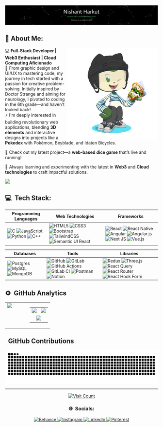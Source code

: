 [![](https://raw.githubusercontent.com/nishantharkut/nishantharkut/master/github.gif)](https://youtu.be/EbHhQfTvMSA?si=Ym81uq9-19YTiH10)

## 💫 About Me:

<!-- I’m currently working on Full-stack Web development and on my DSA skills<br>I’m looking to collaborate on open source projects.<br>I’m looking for help with Web3 development and cloud computing<br>I’m currently learning Advanced React.js and Next.js<br>Ask me about UI/UX and Graphic Design<br>Fun fact : I watch cartoons and play basketball for the extra time -->
<img align="right" src="./octocat-1726053289693.png" width="300">

💻 **Full-Stack Developer | Web3 Enthusiast | Cloud Computing Aficionado**<br>
🎨 From graphic design and UI/UX to mastering code, my journey in tech started with a passion for creative problem-solving. Initially inspired by Doctor Strange and aiming for neurology, I pivoted to coding in the 6th grade—and haven't looked back!<br>
⚡ I'm deeply interested in building revolutionary web applications, blending **3D elements** and interactive designs into projects like a **Pokedex** with Pokémon, Beyblade, and Idaten Bicycles.

🎲 Check out my latest project—a **web-based dice game** that’s live and running!

🚀 Always learning and experimenting with the latest in **Web3** and **Cloud technologies** to craft impactful solutions.

<a href="https://www.youtube.com/watch?v=dQw4w9WgXcQ"><img src="https://user-images.githubusercontent.com/line.gif"></a>
## 💻 &nbsp;Tech Stack:

| **Programming Languages**                                                                                                 | **Web Technologies**                                                                                                 | **Frameworks**                                                                                                    |
|----------------------------------------------------------------------------------------------------------------------------|---------------------------------------------------------------------------------------------------------------------|-------------------------------------------------------------------------------------------------------------------|
| ![C](https://img.shields.io/badge/-C-000?&logo=C) ![JavaScript](https://img.shields.io/badge/-JavaScript-000?&logo=JavaScript) ![Python](https://img.shields.io/badge/-Python-000?&logo=Python) ![C++](https://img.shields.io/badge/-C++-000?&logo=c%2b%2b&logoColor=00599C) | ![HTML5](https://img.shields.io/badge/-HTML5-000?&logo=HTML5) ![CSS3](https://img.shields.io/badge/-CSS3-000?&logo=CSS3) ![Bootstrap](https://img.shields.io/badge/-bootstrap-000?&logo=bootstrap) ![TailwindCSS](https://img.shields.io/badge/tailwindcss-%2338B2AC.svg?style=for-the-badge&logo=tailwind-css&logoColor=white) ![Semantic UI React](https://img.shields.io/badge/Semantic%20UI%20React-%2335BDB2.svg?style=for-the-badge&logo=SemanticUIReact&logoColor=white) | ![React](https://img.shields.io/badge/react-%2320232a.svg?style=for-the-badge&logo=react&logoColor=%2361DAFB) ![React Native](https://img.shields.io/badge/react_native-%2320232a.svg?style=for-the-badge&logo=react&logoColor=%2361DAFB) ![Angular](https://img.shields.io/badge/angular-%23DD0031.svg?style=for-the-badge&logo=angular&logoColor=white) ![Angular.js](https://img.shields.io/badge/angular.js-%23E23237.svg?style=for-the-badge&logo=angularjs&logoColor=white) ![Next JS](https://img.shields.io/badge/Next-black?style=for-the-badge&logo=next.js&logoColor=white) ![Vue.js](https://img.shields.io/badge/vue.js-%2335495e.svg?style=for-the-badge&logo=vuedotjs&logoColor=%234FC08D) |


| **Databases**                                                                                                 | **Tools**                                                                                                            | **Libraries**                                                                                                      |
|----------------------------------------------------------------------------------------------------------------|----------------------------------------------------------------------------------------------------------------------|--------------------------------------------------------------------------------------------------------------------|
| ![Postgres](https://img.shields.io/badge/postgres-%23316192.svg?style=for-the-badge&logo=postgresql&logoColor=white) ![MySQL](https://img.shields.io/badge/mysql-4479A1.svg?style=for-the-badge&logo=mysql&logoColor=white) ![MongoDB](https://img.shields.io/badge/MongoDB-%234ea94b.svg?style=for-the-badge&logo=mongodb&logoColor=white) | ![GitHub](https://img.shields.io/badge/github-%23121011.svg?style=for-the-badge&logo=github&logoColor=white) ![GitLab](https://img.shields.io/badge/gitlab-%23181717.svg?style=for-the-badge&logo=gitlab&logoColor=white) ![GitHub Actions](https://img.shields.io/badge/github%20actions-%232671E5.svg?style=for-the-badge&logo=githubactions&logoColor=white) ![GitLab CI](https://img.shields.io/badge/gitlab%20CI-%23181717.svg?style=for-the-badge&logo=gitlab&logoColor=white) ![Postman](https://img.shields.io/badge/Postman-FF6C37?style=for-the-badge&logo=postman&logoColor=white) ![Notion](https://img.shields.io/badge/Notion-%23000000.svg?style=for-the-badge&logo=notion&logoColor=white) | ![Redux](https://img.shields.io/badge/redux-%23593d88.svg?style=for-the-badge&logo=redux&logoColor=white) ![Three.js](https://img.shields.io/badge/threejs-black?style=for-the-badge&logo=three.js&logoColor=white) ![React Query](https://img.shields.io/badge/-React%20Query-FF4154?style=for-the-badge&logo=react%20query&logoColor=white) ![React Router](https://img.shields.io/badge/React_Router-CA4245?style=for-the-badge&logo=react-router&logoColor=white) ![React Hook Form](https://img.shields.io/badge/React%20Hook%20Form-%23EC5990.svg?style=for-the-badge&logo=reacthookform&logoColor=white) |

## ⚙️ &nbsp;GitHub Analytics

<p align="center">
  <table style="width: 100%; border-spacing: 10px;">
    <tr>
      <!-- Spotify section on the left -->
      <td style="width: 50%; vertical-align: top;">
        <a href="https://spotify-github-profile.kittinanx.com/api/view.svg?uid=315bp2gyhwrdoe6ibebill4elzmy&redirect=true">
          <img src="https://spotify-github-profile.kittinanx.com/api/view.svg?uid=315bp2gyhwrdoe6ibebill4elzmy&cover_image=true&theme=default&show_offline=false&background_color=121212&interchange=true&bar_color_cover=true" style="width: 300px; max-width: 100%;" />
        </a>
      </td>
      <!-- Stats section on the right -->
      <td style="width: 50%; vertical-align: top;">
        <table style="width: 100%; border-spacing: 5px;">
          <tr>
            <!-- First row with two stats side by side -->
            <td style="width: 50%;">
              <a href="https://github.com/nishantharkut">
                <img src="https://github-readme-stats.vercel.app/api?username=nishantharkut&theme=chartreuse-dark&show_icons=true" style="width: 275px; max-width: 100%;" />
              </a>
            </td>
            <td style="width: 50%;">
              <a href="https://github.com/nishantharkut">
                <img src="https://github-readme-stats.vercel.app/api/top-langs/?username=nishantharkut&theme=chartreuse-dark&show_icons=true&layout=compact" style="width: 200px; max-width: 100%;" />
              </a>
            </td>
          </tr>
          <!-- Second row with one stat spanning the entire width -->
          <tr>
            <td colspan="2" align="center">
              <a href="https://github.com/nishantharkut">
                <img src="https://github-readme-streak-stats.herokuapp.com/?user=nishantharkut&theme=chartreuse-dark" style="width: 300px; max-width: 100%; align:center;" />
              </a>
            </td>
          </tr>
        </table>
      </td>
    </tr>
  </table>
</p>

## &nbsp; GitHub Contributions
<p align="center">
  <img src="https://raw.githubusercontent.com/nishantharkut/nishantharkut/output/snake.svg" alt="Snake animation" style="max-width: 100%;" />
</p>



<!--
![](https://github-profile-trophy.vercel.app/?username=nishantharkut&theme=react&no-frame=false&no-bg=true&margin-w=4)
-->

---
<p align="center">
  <a href="https://visitcount.itsvg.in">
    <img src="https://visitcount.itsvg.in/api?id=nishantharkut&icon=5&color=3" alt="Visit Count" />
  </a>
</p>

<h3 align="center">🌐 &nbsp;Socials:</h3>
<p align="center">
  <a href="https://behance.net/nishantharkut">
    <img src="https://img.shields.io/badge/Behance-1769ff?logo=behance&logoColor=white" alt="Behance" />
  </a>
  <a href="https://instagram.com/nishant.harkut/">
    <img src="https://img.shields.io/badge/Instagram-%23E4405F.svg?logo=Instagram&logoColor=white" alt="Instagram" />
  </a>
  <a href="https://linkedin.com/in/nishant-harkut/">
    <img src="https://img.shields.io/badge/LinkedIn-%230077B5.svg?logo=linkedin&logoColor=white" alt="LinkedIn" />
  </a>
  <a href="https://pinterest.com/nhnishantharkut/">
    <img src="https://img.shields.io/badge/Pinterest-%23E60023.svg?logo=Pinterest&logoColor=white" alt="Pinterest" />
  </a>
</p>

